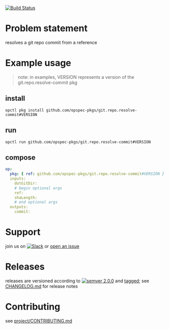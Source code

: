 [![Build Status](https://travis-ci.org/opspec-pkgs/git.resolve-commit.svg?branch=master)](https://travis-ci.org/opspec-pkgs/git.resolve-commit)

# Problem statement

resolves a git repo commit from a reference

# Example usage

> note: in examples, VERSION represents a version of the
> git.repo.resolve-commit pkg

## install

```shell
opctl pkg install github.com/opspec-pkgs/git.repo.resolve-commit#VERSION
```

## run

```
opctl run github.com/opspec-pkgs/git.repo.resolve-commit#VERSION
```

## compose

```yaml
op:
  pkg: { ref: github.com/opspec-pkgs/git.repo.resolve-commit#VERSION }
  inputs: 
    dotGitDir:
    # begin optional args
    ref:
    shaLength:
    # end optional args
  outputs:
    commit:
```

# Support

join us on
[![Slack](https://opspec-slackin.herokuapp.com/badge.svg)](https://opspec-slackin.herokuapp.com/)
or
[open an issue](https://github.com/opspec-pkgs/git.resolve-commit/issues)

# Releases

releases are versioned according to
[![semver 2.0.0](https://img.shields.io/badge/semver-2.0.0-brightgreen.svg)](http://semver.org/spec/v2.0.0.html)
and [tagged](https://git-scm.com/book/en/v2/Git-Basics-Tagging); see
[CHANGELOG.md](CHANGELOG.md) for release notes

# Contributing

see
[project/CONTRIBUTING.md](https://github.com/opspec-pkgs/project/blob/master/CONTRIBUTING.md)
